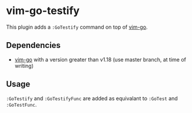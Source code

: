 # vim-go-testify

This plugin adds a `:GoTestify` command on top of [vim-go](https://github.com/fatih/vim-go).

## Dependencies

- [vim-go](https://github.com/fatih/vim-go) with a version greater than v1.18
(use master branch, at time of writing)

## Usage

`:GoTestify` and `:GoTestifyFunc` are added as equivalant to `:GoTest` and
`:GoTestFunc`.
